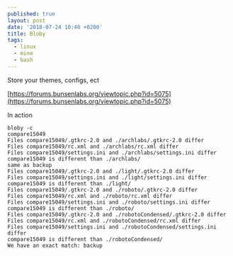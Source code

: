 ```yaml
---
published: true
layout: post
date: '2018-07-24 10:40 +0200'
title: Bloby
tags:
  - linux
  - mine
  - bash
---
```

Store your themes, configs, ect

[https://forums.bunsenlabs.org/viewtopic.php?id=5075](https://forums.bunsenlabs.org/viewtopic.php?id=5075)

In action

    bloby -c
    compare15049
    Files compare15049/.gtkrc-2.0 and ./archlabs/.gtkrc-2.0 differ
    Files compare15049/rc.xml and ./archlabs/rc.xml differ
    Files compare15049/settings.ini and ./archlabs/settings.ini differ
    compare15049 is different than ./archlabs/
    same as backup
    Files compare15049/.gtkrc-2.0 and ./light/.gtkrc-2.0 differ
    Files compare15049/settings.ini and ./light/settings.ini differ
    compare15049 is different than ./light/
    Files compare15049/.gtkrc-2.0 and ./roboto/.gtkrc-2.0 differ
    Files compare15049/rc.xml and ./roboto/rc.xml differ
    Files compare15049/settings.ini and ./roboto/settings.ini differ
    compare15049 is different than ./roboto/
    Files compare15049/.gtkrc-2.0 and ./robotoCondensed/.gtkrc-2.0 differ
    Files compare15049/rc.xml and ./robotoCondensed/rc.xml differ
    Files compare15049/settings.ini and ./robotoCondensed/settings.ini differ
    compare15049 is different than ./robotoCondensed/
    We have an exact match: backup
